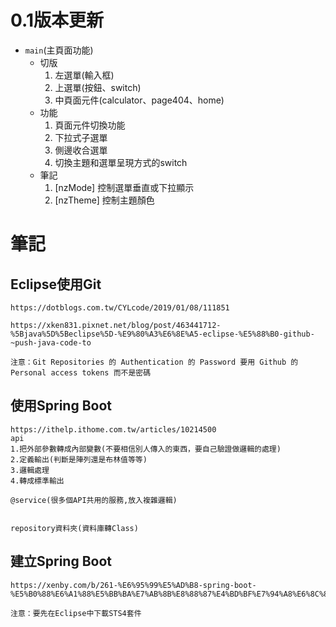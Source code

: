 # 0.1版本更新  
* `main`(主頁面功能)  
  	* 切版  
 		1.  左選單(輸入框)  
        2.  上選單(按鈕、switch)  
        3.  中頁面元件(calculator、page404、home)  
    * 功能  
        1.  頁面元件切換功能  
        2.  下拉式子選單  
   	    3.  側邊收合選單  
       	4.  切換主題和選單呈現方式的switch  
    * 筆記  
  		1.  [nzMode] 控制選單垂直或下拉顯示  
   		2.  [nzTheme] 控制主題顏色  
   		
# 筆記  

## Eclipse使用Git  

	https://dotblogs.com.tw/CYLcode/2019/01/08/111851    
	  
	https://xken831.pixnet.net/blog/post/463441712-%5Bjava%5D%5Beclipse%5D-%E9%80%A3%E6%8E%A5-eclipse-%E5%88%B0-github-~push-java-code-to    
	  
	注意：Git Repositories 的 Authentication 的 Password 要用 Github 的 Personal access tokens 而不是密碼
	  
## 使用Spring Boot  

	https://ithelp.ithome.com.tw/articles/10214500  
	api 
	1.把外部參數轉成內部變數(不要相信別人傳入的東西，要自己驗證做邏輯的處理)
	2.定義輸出(判斷是陣列還是布林值等等)
	3.邏輯處理
	4.轉成標準輸出
	
	@service(很多個API共用的服務,放入複雜邏輯)
	
	
	repository資料夾(資料庫轉Class)
	    
## 建立Spring Boot  
  
	https://xenby.com/b/261-%E6%95%99%E5%AD%B8-spring-boot-%E5%B0%88%E6%A1%88%E5%BB%BA%E7%AB%8B%E8%88%87%E4%BD%BF%E7%94%A8%E6%8C%87%E5%8D%97  
	
	注意：要先在Eclipse中下載STS4套件  
	